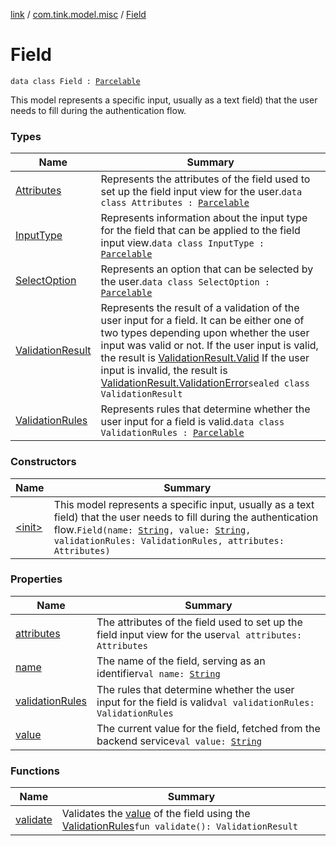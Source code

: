 [link](../../index.md) / [com.tink.model.misc](../index.md) / [Field](./index.md)

# Field

`data class Field : `[`Parcelable`](https://developer.android.com/reference/android/os/Parcelable.html)

This model represents a specific input, usually as a text field) that the user needs to fill during the authentication flow.

### Types

| Name | Summary |
|---|---|
| [Attributes](-attributes/index.md) | Represents the attributes of the field used to set up the field input view for the user.`data class Attributes : `[`Parcelable`](https://developer.android.com/reference/android/os/Parcelable.html) |
| [InputType](-input-type/index.md) | Represents information about the input type for the field that can be applied to the field input view.`data class InputType : `[`Parcelable`](https://developer.android.com/reference/android/os/Parcelable.html) |
| [SelectOption](-select-option/index.md) | Represents an option that can be selected by the user.`data class SelectOption : `[`Parcelable`](https://developer.android.com/reference/android/os/Parcelable.html) |
| [ValidationResult](-validation-result/index.md) | Represents the result of a validation of the user input for a field. It can be either one of two types depending upon whether the user input was valid or not. If the user input is valid, the result is [ValidationResult.Valid](-validation-result/-valid.md) If the user input is invalid, the result is [ValidationResult.ValidationError](-validation-result/-validation-error/index.md)`sealed class ValidationResult` |
| [ValidationRules](-validation-rules/index.md) | Represents rules that determine whether the user input for a field is valid.`data class ValidationRules : `[`Parcelable`](https://developer.android.com/reference/android/os/Parcelable.html) |

### Constructors

| Name | Summary |
|---|---|
| [&lt;init&gt;](-init-.md) | This model represents a specific input, usually as a text field) that the user needs to fill during the authentication flow.`Field(name: `[`String`](https://kotlinlang.org/api/latest/jvm/stdlib/kotlin/-string/index.html)`, value: `[`String`](https://kotlinlang.org/api/latest/jvm/stdlib/kotlin/-string/index.html)`, validationRules: ValidationRules, attributes: Attributes)` |

### Properties

| Name | Summary |
|---|---|
| [attributes](attributes.md) | The attributes of the field used to set up the field input view for the user`val attributes: Attributes` |
| [name](name.md) | The name of the field, serving as an identifier`val name: `[`String`](https://kotlinlang.org/api/latest/jvm/stdlib/kotlin/-string/index.html) |
| [validationRules](validation-rules.md) | The rules that determine whether the user input for the field is valid`val validationRules: ValidationRules` |
| [value](value.md) | The current value for the field, fetched from the backend service`val value: `[`String`](https://kotlinlang.org/api/latest/jvm/stdlib/kotlin/-string/index.html) |

### Functions

| Name | Summary |
|---|---|
| [validate](validate.md) | Validates the [value](value.md) of the field using the [ValidationRules](-validation-rules/index.md)`fun validate(): ValidationResult` |
